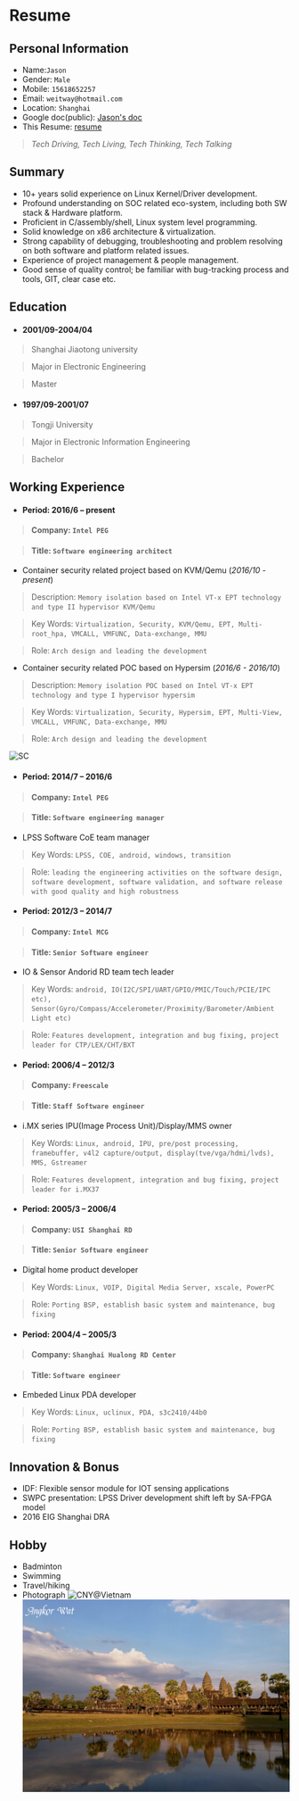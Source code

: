 Resume
=====
## Personal Information
* Name:`Jason`
* Gender: `Male`
* Mobile: `15618652257`
* Email: `weitway@hotmail.com`
* Location: `Shanghai`
* Google doc(public): [Jason's doc](https://drive.google.com/drive/folders/0B-2c-6VcDCsHfmY4UzBISkt4SVFNWWhzbExGdU5ETG9Pcy1HLVA2SWw2eUwzU1BzR3NaM3M)
* This Resume: [resume](https://github.com/weitway/resume/blob/master/resume.md)

>*Tech Driving, Tech Living, Tech Thinking, Tech Talking*

## Summary
- 10+ years solid experience on Linux Kernel/Driver development.
- Profound understanding on SOC related eco-system, including both SW stack & Hardware platform.
- Proficient in C/assembly/shell, Linux system level programming.
- Solid knowledge on x86 architecture & virtualization.
- Strong capability of debugging, troubleshooting and problem resolving on both software and platform related issues.
- Experience of project management & people management.
- Good sense of quality control; be familiar with bug-tracking process and tools, GIT, clear case etc.

## Education
* #### 2001/09-2004/04
 >Shanghai Jiaotong university

 >Major in Electronic Engineering

 >Master

* #### 1997/09-2001/07
 >Tongji University

 >Major in Electronic Information Engineering

 >Bachelor

## Working Experience
* #### Period: 2016/6 – present
>#### Company:  `Intel PEG`

>#### Title:  `Software engineering architect`

* Container security related project based on KVM/Qemu (*2016/10 - present*)

>Description: `Memory isolation based on Intel VT-x EPT technology and type II hypervisor KVM/Qemu`

>Key Words: `Virtualization, Security, KVM/Qemu, EPT, Multi-root_hpa, VMCALL, VMFUNC, Data-exchange, MMU`

>Role: `Arch design and leading the development`

* Container security related POC based on Hypersim (*2016/6 - 2016/10*)

>Description: `Memory isolation POC based on Intel VT-x EPT technology and type I hypervisor hypersim`

>Key Words: `Virtualization, Security, Hypersim, EPT, Multi-View, VMCALL, VMFUNC, Data-exchange, MMU`

>Role: `Arch design and leading the development`

![SC](SC1.jpg)

* #### Period: 2014/7 – 2016/6
>#### Company:  `Intel PEG`

>#### Title:  `Software engineering manager`

*  LPSS Software CoE team manager

>Key Words: `LPSS, COE, android, windows, transition`

>Role: `leading the engineering activities on the software design, software development, software validation, and software release with good quality and high robustness`

* #### Period: 2012/3 – 2014/7
>#### Company:  `Intel MCG`

>#### Title:  `Senior Software engineer`

*  IO & Sensor Andorid RD team tech leader

>Key Words: `android, IO(I2C/SPI/UART/GPIO/PMIC/Touch/PCIE/IPC etc), Sensor(Gyro/Compass/Accelerometer/Proximity/Barometer/Ambient Light etc)`

>Role: `Features development, integration and bug fixing, project leader for CTP/LEX/CHT/BXT`

* #### Period: 2006/4 – 2012/3
>#### Company:  `Freescale`

>#### Title:  `Staff Software engineer`

*  i.MX series IPU(Image Process Unit)/Display/MMS owner

>Key Words: `Linux, android, IPU, pre/post processing, framebuffer, v4l2 capture/output, display(tve/vga/hdmi/lvds), MMS, Gstreamer`

>Role: `Features development, integration and bug fixing, project leader for i.MX37`

* #### Period: 2005/3 – 2006/4
>#### Company:  `USI Shanghai RD`

>#### Title:  `Senior Software engineer`

*  Digital home product developer

>Key Words: `Linux, VOIP, Digital Media Server, xscale, PowerPC`

>Role: `Porting BSP, establish basic system and maintenance, bug fixing`

* #### Period: 2004/4 – 2005/3
>#### Company:  `Shanghai Hualong RD Center`

>#### Title:  `Software engineer`

*  Embeded Linux PDA developer

>Key Words: `Linux, uclinux, PDA, s3c2410/44b0`

>Role: `Porting BSP, establish basic system and maintenance, bug fixing`

## Innovation & Bonus
* IDF: Flexible sensor module for IOT sensing applications
* SWPC presentation: LPSS Driver development shift left by SA-FPGA model
* 2016 EIG Shanghai DRA

## Hobby
* Badminton
* Swimming
* Travel/hiking
* Photograph
![CNY@Vietnam](CNY_Vietnam.jpg)
![Angkor Wat](Angkor_Wat.jpg)
